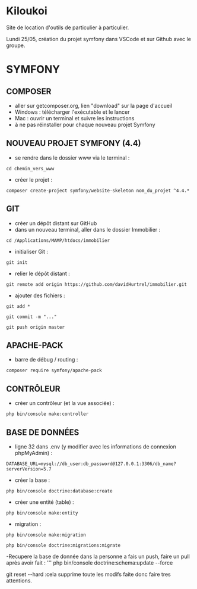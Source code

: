 # Kiloukoi
Site de location d'outils de particulier à particulier.

Lundi 25/05, création du projet symfony dans VSCode et sur Github avec le groupe.

# SYMFONY

## COMPOSER

- aller sur getcomposer.org, lien "download" sur la page d'accueil
- Windows : télécharger l'exécutable et le lancer
- Mac : ouvrir un terminal et suivre les instructions
- à ne pas réinstaller pour chaque nouveau projet Symfony

## NOUVEAU PROJET SYMFONY (4.4)

- se rendre dans le dossier www via le terminal :
```
cd chemin_vers_www
```
- créer le projet :
```
composer create-project symfony/website-skeleton nom_du_projet ^4.4.*
```
## GIT

- créer un dépôt distant sur GitHub
- dans un nouveau terminal, aller dans le dossier Immobilier :
```
cd /Applications/MAMP/htdocs/immobilier
```
- initialiser Git :
```
git init
```
- relier le dépôt distant :
```
git remote add origin https://github.com/davidHurtrel/immobilier.git
```
- ajouter des fichiers :
```
git add *
```
```
git commit -m "..."
```
```
git push origin master
```

## APACHE-PACK

- barre de débug / routing :
```
composer require symfony/apache-pack
```

## CONTRÔLEUR

- créer un contrôleur (et la vue associée) :
```
php bin/console make:controller
```

## BASE DE DONNÉES

- ligne 32 dans .env (y modifier avec les informations de connexion phpMyAdmin) :
```
DATABASE_URL=mysql://db_user:db_password@127.0.0.1:3306/db_name?serverVersion=5.7
```
- créer la base :
```
php bin/console doctrine:database:create
```
- créer une entité (table) :
```
php bin/console make:entity
```
- migration :
```
php bin/console make:migration
```
```
php bin/console doctrine:migrations:migrate
```
-Recupere la base de donnée dans la personne a fais un push, faire un pull après avoir fait : 
'''
php bin/console doctrine:schema:update --force

git reset --hard  :cela supprime toute les modifs faite donc faire tres attentions. 

